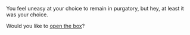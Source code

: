You feel uneasy at your choice to remain in purgatory, but hey, at least it was your choice.

Would you like to [open the box](../dead-or-alive/dead-or-alive.md)?